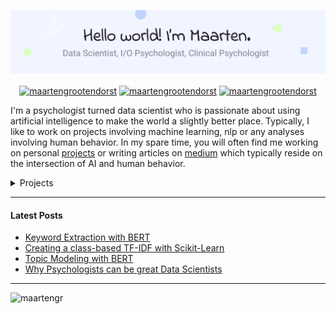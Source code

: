 ![image](https://raw.githubusercontent.com/MaartenGr/MaartenGr/master/images/header.png)

<p align="center">
<a href="https://medium.com/@maartengrootendorst" target="blank"><img align="center" src="https://img.shields.io/badge/-medium-7CB342?style=for-the-badge&labelColor=7CB342&logo=Medium&link=https://medium.com/@maartengrootendorst" alt="maartengrootendorst"/></a>
<a href="https://www.linkedin.com/in/mgrootendorst/" target="blank"><img align="center" src="https://img.shields.io/badge/-LinkedIn-039BE5?style=for-the-badge&logo=Linkedin&logoColor=white&link=https://www.linkedin.com/in/mgrootendorst/" alt="maartengrootendorst"/></a>
<a href="https://twitter.com/maartengr" target="blank"><img align="center" src="https://img.shields.io/badge/-Twitter-A7C0FF?style=for-the-badge&logo=Twitter&logoColor=white&link=https://twitter.com/maartengr" alt="maartengrootendorst"/></a>

</p>

I'm a psychologist turned data scientist who is passionate about using artificial
intelligence to make the world a slightly better place. Typically, I like to 
work on projects involving machine learning, nlp or 
any analyses involving human behavior. In my spare time, you will often
find me working on personal [projects](https://github.com/MaartenGr/Projects) 
or writing articles on [medium](http://medium.com/@maartengrootendorst) which typically reside on the intersection of AI and human behavior. 

<details>
<summary>Projects</summary>
  
  <!---
  | Command | Description |
| --- | --- |
| [Vectors of Locally Aggregated Concepts](https://github.com/MaartenGr/VLAC) | <img src="https://img.shields.io/badge/-NLP-red"> <img src="https://img.shields.io/badge/-Python-blue">|
| ... | ... |
  --->
  
| Project | Tags |
| --- | --- |
| [**BERTopic**: Topic Modeling with BERT](https://github.com/MaartenGr/BERTopic) | <img src="https://img.shields.io/badge/-PyPi-blue"> <img src="https://img.shields.io/badge/-Embeddings-red"> <img src="https://img.shields.io/badge/-cTFIDF-red"> <img src="https://img.shields.io/badge/-UMAP-81D4FA"> <img src="https://img.shields.io/badge/-HDBSCAN-81D4FA"> <img src="https://img.shields.io/badge/-Python-blue">|
| [**KeyBERT**: Keyword Extraction with BERT](https://github.com/MaartenGr/KeyBERT) | <img src="https://img.shields.io/badge/-PyPi-blue"> <img src="https://img.shields.io/badge/-Embeddings-red"> <img src="https://img.shields.io/badge/-MMR-81D4FA"> <img src="https://img.shields.io/badge/-Python-blue">|
| [**SoAn**: Analyzing WhatsApp Messages](https://github.com/MaartenGr/soan) | <img src="https://img.shields.io/badge/-NLP-red"> <img src="https://img.shields.io/badge/-Text%20Mining-red"> <img src="https://img.shields.io/badge/-Python-blue"> |
| [**VLAC**: Vectors of Locally Aggregated Concepts](https://github.com/MaartenGr/VLAC) | <img src="https://img.shields.io/badge/-PyPi-blue"> <img src="https://img.shields.io/badge/-Published-212121"> <img src="https://img.shields.io/badge/-Word%20Embeddings-red"> <img src="https://img.shields.io/badge/-kMeans-81D4FA"> <img src="https://img.shields.io/badge/-Python-blue">|
| [**c-TF-IDF**: Class-based TF-IDF](https://github.com/MaartenGr/cTFIDF) | <img src="https://img.shields.io/badge/-NLP-red"> <img src="https://img.shields.io/badge/-Feature%20Extraction-red"> <img src="https://img.shields.io/badge/-Python-blue"> |
| [**ReinLife**: Artificial Life with Reinforcement Learning](https://github.com/MaartenGr/ReinLife) | <img src="https://img.shields.io/badge/-Reinforcement%20Learning-green"> <img src="https://img.shields.io/badge/-Deep%20Learning-yellow"> <img src="https://img.shields.io/badge/-Python-blue"> |
| [**Reviewer**: Character Popularity](https://github.com/MaartenGr/Reviewer) | <img src="https://img.shields.io/badge/-BERT-red"> <img src="https://img.shields.io/badge/-NER-red"> <img src="https://img.shields.io/badge/-Sentiment-red"> <img src="https://img.shields.io/badge/-Scraper-red"> <img src="https://img.shields.io/badge/-Python-blue"> |
| [Board Game Exploration](https://github.com/MaartenGr/boardgame) | <img src="https://img.shields.io/badge/-Visualization-purple"> <img src="https://img.shields.io/badge/-Streamlit-purple"> <img src="https://img.shields.io/badge/-Heroku-90A4AE"> <img src="https://img.shields.io/badge/-Python-blue"> |
| [Statistically Generated Disney Tournament](https://github.com/MaartenGr/DisneyTournament) | <img src="https://img.shields.io/badge/-Statistics-grey"> <img src="https://img.shields.io/badge/-Scraper-red"> <img src="https://img.shields.io/badge/-Python-blue"> <img src="https://img.shields.io/badge/-R-blue"> |
| [Pothole Detection](https://github.com/MaartenGr/PotholeDetection) | <img src="https://img.shields.io/badge/-Deep%20Learning-yellow"> <img src="https://img.shields.io/badge/-Keras-yellow"> <img src="https://img.shields.io/badge/-Python-blue"> |
| [Optimizing Emté Routes](https://github.com/MaartenGr/Projects/blob/master/Notebooks/RouteOptimization.ipynb) | <img src="https://img.shields.io/badge/-ILP-90A4AE"> <img src="https://img.shields.io/badge/-Simmulated%20Annealing-90A4AE"> <img src="https://img.shields.io/badge/-Python-blue"> |
| [Exploring Explainable ML](https://github.com/MaartenGr/InterpretableML) | <img src="https://img.shields.io/badge/-SHAP-81D4FA"> <img src="https://img.shields.io/badge/-LIME-81D4FA"> <img src="https://img.shields.io/badge/-Python-blue"> |
| [Deploying a Machine Learning Model](https://github.com/MaartenGr/ML-API) | <img src="https://img.shields.io/badge/-Docker-90A4AE"> <img src="https://img.shields.io/badge/-FastAPI-90A4AE"> <img src="https://img.shields.io/badge/-Python-blue"> |
| [Retro Games Reinforcement Learning](https://github.com/MaartenGr/ReinforcementLearning) | <img src="https://img.shields.io/badge/-Reinforcement%20Learning-green"> <img src="https://img.shields.io/badge/-Python-blue"> |
| [Statistical Cross-Validation Techniques](https://github.com/MaartenGr/validation) | <img src="https://img.shields.io/badge/-Wilcoxon-grey"> <img src="https://img.shields.io/badge/-McNemar-grey"> <img src="https://img.shields.io/badge/-Python-blue"> |
| [Cluster Analysis: Creating Customer Segments](https://github.com/MaartenGr/CustomerSegmentation/blob/master/Customer%20Segmentation.ipynb) | <img src="https://img.shields.io/badge/-DBSCAN-81D4FA"> <img src="https://img.shields.io/badge/-kMeans-81D4FA"> <img src="https://img.shields.io/badge/-Python-blue"> |
| [Exploring Advanced Feature Engineering Techniques](https://github.com/MaartenGr/feature-engineering) | <img src="https://img.shields.io/badge/-SMOTE-90A4AE"> <img src="https://img.shields.io/badge/-DFS-90A4AE"> <img src="https://img.shields.io/badge/-Python-blue"> |
| [Predicting and Optimizing Auction Prices](https://github.com/MaartenGr/Projects/blob/master/Notebooks/AuctionAnalysis.ipynb) | <img src="https://img.shields.io/badge/-LightGBM-81D4FA"> <img src="https://img.shields.io/badge/-Genetic%20Algorithms-90A4AE"> <img src="https://img.shields.io/badge/-Python-blue"> |
| [Statistical Analysis using the Hurdle Model](https://github.com/MaartenGr/Projects/blob/master/Notebooks/AppStoreAnalysis.ipynb) | <img src="https://img.shields.io/badge/-Hurdle-grey"> <img src="https://img.shields.io/badge/-ZINB%20Regression-grey"> <img src="https://img.shields.io/badge/-Python-blue"> |
| [Predict and optimize demand](https://github.com/MaartenGr/Projects/blob/master/Notebooks/simulation.ipynb) | <img src="https://img.shields.io/badge/-XGBoost-81D4FA"> <img src="https://img.shields.io/badge/-Bayesian%20Optimization-90A4AE"> <img src="https://img.shields.io/badge/-Python-blue"> |
| [Analyzing Google Takeout Data](https://github.com/MaartenGr/Projects/blob/master/Notebooks/GoogleTakeout.ipynb) | <img src="https://img.shields.io/badge/-Visualization-purple"> <img src="https://img.shields.io/badge/-Python-blue"> |
| [Cars Dashboard](https://github.com/MaartenGr/cars_dashboard) | <img src="https://img.shields.io/badge/-Visualization-purple"> <img src="https://img.shields.io/badge/-Dash-purple">  <img src="https://img.shields.io/badge/-Python-blue"> |
| [Qwixx Visualization](https://github.com/MaartenGr/Projects/blob/master/Notebooks/Scorecard.ipynb) | <img src="https://img.shields.io/badge/-Visualization-purple"> <img src="https://img.shields.io/badge/-Python-blue"> |
| [Academic Journey Visualization](https://github.com/MaartenGr/Projects/blob/master/Notebooks/Grades.ipynb) | <img src="https://img.shields.io/badge/-Visualization-purple"> <img src="https://img.shields.io/badge/-Python-blue"> |
| [Predicting Housing Prices](https://github.com/MaartenGr/Projects/blob/master/Notebooks/HousingPrices.ipynb) | <img src="https://img.shields.io/badge/-XGBoost-81D4FA"> <img src="https://img.shields.io/badge/-Stacking-81D4FA"> <img src="https://img.shields.io/badge/-Python-blue"> |
| [Analyzing FitBit Data](https://github.com/MaartenGr/fitbit/) | <img src="https://img.shields.io/badge/-XGBoost-81D4FA"> <img src="https://img.shields.io/badge/-Python-blue"> |

</details>  

----

#### Latest Posts
<!-- BLOG-POST-LIST:START -->
- [Keyword Extraction with BERT](https://towardsdatascience.com/keyword-extraction-with-bert-724efca412ea?source=rss-22405c3b2875------2)
- [Creating a class-based TF-IDF with Scikit-Learn](https://towardsdatascience.com/creating-a-class-based-tf-idf-with-scikit-learn-caea7b15b858?source=rss-22405c3b2875------2)
- [Topic Modeling with BERT](https://towardsdatascience.com/topic-modeling-with-bert-779f7db187e6?source=rss-22405c3b2875------2)
- [Why Psychologists can be great Data Scientists](https://towardsdatascience.com/why-psychologists-can-be-great-data-scientists-970552b5223?source=rss-22405c3b2875------2)
<!-- BLOG-POST-LIST:END -->

----
<p align="left"> <img src="https://komarev.com/ghpvc/?username=maartengr" alt="maartengr" /> </p>


<!--

<img src="https://github-readme-stats.vercel.app/api?username=maartengr&show_icons=true" alt=maartengr />
<p align="left"> <img src="https://komarev.com/ghpvc/?username=maartengr" alt="maartengr" /> </p>

-->
